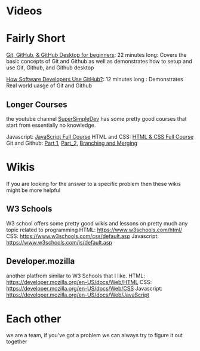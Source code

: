 # Videos

# Fairly Short
[Git, GitHub, & GitHub Desktop for beginners](https://youtu.be/8Dd7KRpKeaE?si=nMf4-7F7-WxDnuM_): 22 minutes long: Covers the basic concepts of Git and Github as well as demonstrates how to setup and use Git, Github, and Github desktop

[How Software Developers Use GitHub?](https://www.youtube.com/watch?v=qemRmlMhfjI): 12 minutes long : Demonstrates Real world uasge of Git and Github


## Longer Courses
the youtube channel [SuperSimpleDev](https://youtube.com/@supersimpledev?si=rQAwGlIxspwNKixU) has some pretty good courses that start from essentially no knowledge. 

Javascript: [JavaScript Full Course](https://youtu.be/EerdGm-ehJQ?si=zQsUurih7RYGCxFu)
HTML and CSS: [HTML & CSS Full Course](https://youtu.be/G3e-cpL7ofc?si=yKCHElfhpTIJVlis)
Git and Github: [Part 1](https://youtu.be/hrTQipWp6co?si=QUf4B9v7aFFfPheZ), [Part_2](https://youtu.be/1ibmWyt8hfw?si=TxrHGJsb6XnZqMHN), [Branching and Merging](https://youtu.be/Q1kHG842HoI?si=FSbqwdUOT6mKRc14)


# Wikis
If you are looking for the answer to a specific problem then these wikis might be more helpful

## W3 Schools
W3 school offers some pretty good wikis and lessons on pretty much any topic related to programming 
 HTML: https://www.w3schools.com/html/
 CSS: https://www.w3schools.com/css/default.asp
 Javascript: https://www.w3schools.com/js/default.asp

## Developer.mozilla
another platfrom similar to W3 Schools that I like. 
HTML: https://developer.mozilla.org/en-US/docs/Web/HTML
CSS: https://developer.mozilla.org/en-US/docs/Web/CSS
Javascript: https://developer.mozilla.org/en-US/docs/Web/JavaScript


# Each other 
we are a team, if you've got a problem we can always try to figure it out together
